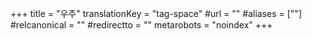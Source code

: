 +++
title = "우주"
translationKey = "tag-space"
#url = ""
#aliases = [""]
#relcanonical = ""
#redirectto = ""
metarobots = "noindex"
+++
